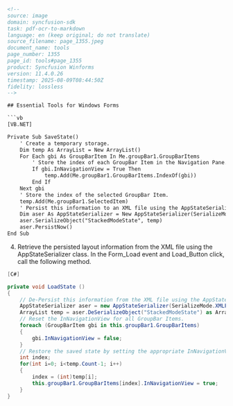 ```html
<!-- 
source: image
domain: syncfusion-sdk
task: pdf-ocr-to-markdown
language: en (keep original; do not translate)
source_filename: page_1355.jpeg
document_name: tools
page_number: 1355
page_id: tools#page_1355
product: Syncfusion Winforms
version: 11.4.0.26
timestamp: 2025-08-09T08:44:50Z
fidelity: lossless
-->

## Essential Tools for Windows Forms

```vb
[VB.NET]

Private Sub SaveState()
    ' Create a temporary storage.
    Dim temp As ArrayList = New ArrayList()
    For Each gbi As GroupBarItem In Me.groupBar1.GroupBarItems
        ' Store the index of each GroupBar Item in the Navigation Pane.
        If gbi.InNavigationView = True Then
            temp.Add(Me.groupBar1.GroupBarItems.IndexOf(gbi))
        End If
    Next gbi
    ' Store the index of the selected GroupBar Item.
    temp.Add(Me.groupBar1.SelectedItem)
    ' Persist this information to an XML file using the AppStateSerializer class.
    Dim aser As AppStateSerializer = New AppStateSerializer(SerializeMode.XMLFile, "..\..\StateInfo")
    aser.SerializeObject("StackedModeState", temp)
    aser.PersistNow()
End Sub
```

4. Retrieve the persisted layout information from the XML file using the AppStateSerializer class. In the Form_Load event and Load_Button click, call the following method.

```csharp
[C#]

private void LoadState ()
{
    // De-Persist this information from the XML file using the AppStateSerializer class.
    AppStateSerializer aser = new AppStateSerializer(SerializeMode.XMLFile, "..\..\StateInfo");
    ArrayList temp = aser.DeSerializeObject("StackedModeState") as ArrayList;
    // Reset the InNavigationView for all GroupBar Items.
    foreach (GroupBarItem gbi in this.groupBar1.GroupBarItems)
    {
        gbi.InNavigationView = false;
    }
    // Restore the saved state by setting the appropriate InNavigationView entries.
    int index;
    for(int i=0; i<temp.Count-1; i++)
    {
        index = (int)temp[i];
        this.groupBar1.GroupBarItems[index].InNavigationView = true;
    }
}
```
```